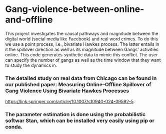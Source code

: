 # Gang-violence-between-online-and-offline
 This project investigates the causal pathways and magnitude between the digital world (social media like Facebook) and real word crimes. To do this we use a point process, i.e., bivariate Hawkes process. The latter entails in it the spillover direction as well as its magnitude  between Gangs' activities online. This code generates synthetic data to mimic this conflict. The user can specify the number of gangs as well as the time window that they want to study the dynamics in. 

### The detailed study on real data from Chicago can be found in our published paper: Measuring Online–Offline Spillover of Gang Violence Using Bivariate Hawkes Processes
https://link.springer.com/article/10.1007/s10940-024-09592-5.

### The parameter estimation is done using the probabilistic softwar Stan, which can be installed very easily using pip or conda. 


